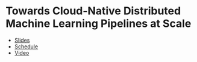# Towards Cloud-Native Distributed Machine Learning Pipelines at Scale

* [Slides](presentation.pdf)
* [Schedule](https://pydata.org/global2021/schedule/presentation/43/towards-cloud-native-distributed-machine-learning-pipelines-at-scale/)
* [Video](TBA)
